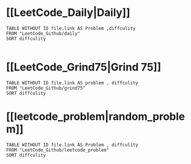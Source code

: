 # [[LeetCode_Daily|Daily]]

```dataview
TABLE WITHOUT ID file.link AS Problem ,diffculity
FROM "LeetCode_Github/daily"
SORT diffculity


```



# [[LeetCode_Grind75|Grind 75]]

```dataview
TABLE WITHOUT ID file.link AS problem , diffculity
FROM "LeetCode_Github/grind75"
SORT diffculity
```

# [[leetcode_problem|random_problem]]

```dataview
TABLE WITHOUT ID file.link AS Problem , diffculity
FROM "LeetCode_Github/leetcode_problem"
SORT diffculity
```

